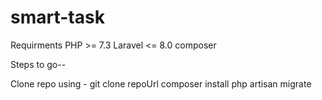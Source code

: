 # smart-task

Requirments
PHP >= 7.3
Laravel <= 8.0
composer

Steps to go--

Clone repo using - git clone repoUrl
composer install
php artisan migrate
